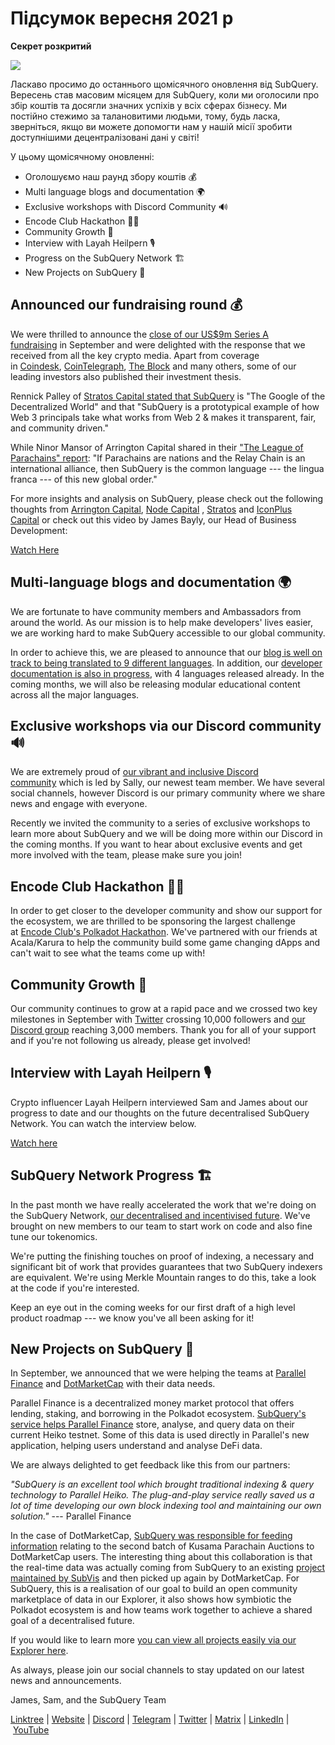 # Підсумок вересня 2021 р

**Секрет розкритий**

![](https://miro.medium.com/max/700/1*nU7PnYFMR6MMBfccYE_Ujg.png)

Ласкаво просимо до останнього щомісячного оновлення від SubQuery. Вересень став масовим місяцем для SubQuery, коли ми оголосили про збір коштів та досягли значних успіхів у всіх сферах бізнесу. Ми постійно стежимо за талановитими людьми, тому, будь ласка, зверніться, якщо ви можете допомогти нам у нашій місії зробити доступнішими децентралізовані дані у світі!

У цьому щомісячному оновленні:

- Оголошуємо наш раунд збору коштів 💰
- Multi language blogs and documentation 🌍
- Exclusive workshops with Discord Community 🔊
- Encode Club Hackathon 👩‍🎓
- Community Growth 🚀
- Interview with Layah Heilpern 🎙
- Progress on the SubQuery Network 🏗
- New Projects on SubQuery 🤝

## Announced our fundraising round 💰

We were thrilled to announce the [close of our US$9m Series A fundraising](https://subquery.medium.com/series-a-1abed6c1c2af) in September and were delighted with the response that we received from all the key crypto media. Apart from coverage in [Coindesk](https://www.coindesk.com/business/2021/09/08/subquery-gets-9m-in-series-a-to-improve-access-to-blockchain-data-on-polkadot/), [CoinTelegraph](https://cointelegraph.com/news/subquery-raises-9m-for-polkadot-data-protocol), [The Block](https://www.theblockcrypto.com/post/116915/subquery-indexing-protocol-polkadot-funding-saft) and many others, some of our leading investors also published their investment thesis.

Rennick Palley of [Stratos Capital stated that SubQuery](https://medium.com/stratos-technologies/the-google-of-the-decentralized-world-our-investment-in-subquery-e6e7d949b00a) is "The Google of the Decentralized World" and that "SubQuery is a prototypical example of how Web 3 principals take what works from Web 2 & makes it transparent, fair, and community driven."

While Ninor Mansor of Arrington Capital shared in their ["The League of Parachains" report](https://arringtonxrpcapital.com/2021/09/17/the-league-of-parachains-polkadot/): "If Parachains are nations and the Relay Chain is an international alliance, then SubQuery is the common language --- the lingua franca --- of this new global order."

For more insights and analysis on SubQuery, please check out the following thoughts from [Arrington Capital](https://arringtonxrpcapital.com/2021/09/08/building-the-multi-chain-world-announcing-our-investment-into-subquery/), [Node Capital](https://www.node.capital/blog-posts/a-subquery-to-supercharge-your-insights) , [Stratos](https://medium.com/stratos-technologies/the-google-of-the-decentralized-world-our-investment-in-subquery-e6e7d949b00a) and [IconPlus Capital](https://medium.com/@iconpluscapital/understanding-the-aggregation-of-data-in-subquery-network-investment-thesis-90fe8f6b7abe) or check out this video by James Bayly, our Head of Business Development:

[Watch Here](https://youtu.be/NRn3E-ERIds)

## Multi-language blogs and documentation 🌍

We are fortunate to have community members and Ambassadors from around the world. As our mission is to help make developers' lives easier, we are working hard to make SubQuery accessible to our global community.

In order to achieve this, we are pleased to announce that our [blog is well on track to being translated to 9 different languages](https://blog.subquery.network/). In addition, our [developer documentation is also in progress](https://doc.subquery.network/), with 4 languages released already. In the coming months, we will also be releasing modular educational content across all the major languages.

## Exclusive workshops via our Discord community 🔊

We are extremely proud of [our vibrant and inclusive Discord community](https://discord.com/invite/subquery) which is led by Sally, our newest team member. We have several social channels, however Discord is our primary community where we share news and engage with everyone.

Recently we invited the community to a series of exclusive workshops to learn more about SubQuery and we will be doing more within our Discord in the coming months. If you want to hear about exclusive events and get more involved with the team, please make sure you join!

## Encode Club Hackathon 👩‍🎓

In order to get closer to the developer community and show our support for the ecosystem, we are thrilled to be sponsoring the largest challenge at [Encode Club's Polkadot Hackathon](https://medium.com/encode-club/polkadot-hack-challenges-7cfeba1a4c0e). We've partnered with our friends at Acala/Karura to help the community build some game changing dApps and can't wait to see what the teams come up with!

## Community Growth 🚀

Our community continues to grow at a rapid pace and we crossed two key milestones in September with [Twitter](https://twitter.com/SubQueryNetwork) crossing 10,000 followers and [our Discord group](https://discord.com/invite/subquery) reaching 3,000 members. Thank you for all of your support and if you're not following us already, please get involved!

## Interview with Layah Heilpern 🎙

Crypto influencer Layah Heilpern interviewed Sam and James about our progress to date and our thoughts on the future decentralised SubQuery Network. You can watch the interview below.

[Watch here](https://youtu.be/WApnpFjEofg)

## SubQuery Network Progress 🏗

In the past month we have really accelerated the work that we're doing on the SubQuery Network, [our decentralised and incentivised future](https://subquery.medium.com/the-subquery-network-a-summary-46cde0acb010). We've brought on new members to our team to start work on code and also fine tune our tokenomics.

We're putting the finishing touches on proof of indexing, a necessary and significant bit of work that provides guarantees that two SubQuery indexers are equivalent. We're using Merkle Mountain ranges to do this, take a look at the code if you're interested.

Keep an eye out in the coming weeks for our first draft of a high level product roadmap --- we know you've all been asking for it!

## New Projects on SubQuery 🤝

In September, we announced that we were helping the teams at [Parallel Finance](https://parallel.fi/) and [DotMarketCap](http://www.dotmarketcap.com/) with their data needs.

Parallel Finance is a decentralized money market protocol that offers lending, staking, and borrowing in the Polkadot ecosystem. [SubQuery's service helps Parallel Finance](https://subquery.medium.com/parallel-finance-is-creating-the-next-defi-platform-using-subquery-6fc1e366985a) store, analyse, and query data on their current Heiko testnet. Some of this data is used directly in Parallel's new application, helping users understand and analyse DeFi data.

We are always delighted to get feedback like this from our partners:

_"SubQuery is an excellent tool which brought traditional indexing & query technology to Parallel Heiko. The plug-and-play service really saved us a lot of time developing our own block indexing tool and maintaining our own solution."_ --- Parallel Finance

In the case of DotMarketCap, [SubQuery was responsible for feeding information](https://subquery.medium.com/dotmarketcap-2-0-launches-with-support-from-subquery-and-subvis-ef85b5e0ee31) relating to the second batch of Kusama Parachain Auctions to DotMarketCap users. The interesting thing about this collaboration is that the real-time data was actually coming from SubQuery to an existing [project maintained by SubVis](https://explorer.subquery.network/subquery/subvis-io/kusama-auction) and then picked up again by DotMarketCap. For SubQuery, this is a realisation of our goal to build an open community marketplace of data in our Explorer, it also shows how symbiotic the Polkadot ecosystem is and how teams work together to achieve a shared goal of a decentralised future.

If you would like to learn more [you can view all projects easily via our Explorer here](https://explorer.subquery.network/).

As always, please join our social channels to stay updated on our latest news and announcements.

James, Sam, and the SubQuery Team

[Linktree](https://linktr.ee/subquerynetwork) | [Website](https://subquery.network/) | [Discord](https://discord.com/invite/78zg8aBSMG) | [Telegram](https://t.me/subquerynetwork) | [Twitter](https://twitter.com/subquerynetwork) | [Matrix](https://matrix.to/#/#subquery:matrix.org) | [LinkedIn](https://www.linkedin.com/company/subquery) | [YouTube](https://www.youtube.com/channel/UCi1a6NUUjegcLHDFLr7CqLw)
